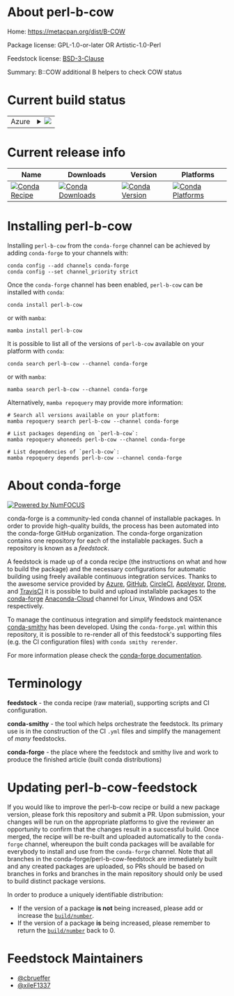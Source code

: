 About perl-b-cow
================

Home: https://metacpan.org/dist/B-COW

Package license: GPL-1.0-or-later OR Artistic-1.0-Perl

Feedstock license: [BSD-3-Clause](https://github.com/conda-forge/perl-b-cow-feedstock/blob/main/LICENSE.txt)

Summary: B::COW additional B helpers to check COW status

Current build status
====================


<table>
    
  <tr>
    <td>Azure</td>
    <td>
      <details>
        <summary>
          <a href="https://dev.azure.com/conda-forge/feedstock-builds/_build/latest?definitionId=17741&branchName=main">
            <img src="https://dev.azure.com/conda-forge/feedstock-builds/_apis/build/status/perl-b-cow-feedstock?branchName=main">
          </a>
        </summary>
        <table>
          <thead><tr><th>Variant</th><th>Status</th></tr></thead>
          <tbody><tr>
              <td>linux_64</td>
              <td>
                <a href="https://dev.azure.com/conda-forge/feedstock-builds/_build/latest?definitionId=17741&branchName=main">
                  <img src="https://dev.azure.com/conda-forge/feedstock-builds/_apis/build/status/perl-b-cow-feedstock?branchName=main&jobName=linux&configuration=linux_64_" alt="variant">
                </a>
              </td>
            </tr><tr>
              <td>osx_64</td>
              <td>
                <a href="https://dev.azure.com/conda-forge/feedstock-builds/_build/latest?definitionId=17741&branchName=main">
                  <img src="https://dev.azure.com/conda-forge/feedstock-builds/_apis/build/status/perl-b-cow-feedstock?branchName=main&jobName=osx&configuration=osx_64_" alt="variant">
                </a>
              </td>
            </tr>
          </tbody>
        </table>
      </details>
    </td>
  </tr>
</table>

Current release info
====================

| Name | Downloads | Version | Platforms |
| --- | --- | --- | --- |
| [![Conda Recipe](https://img.shields.io/badge/recipe-perl--b--cow-green.svg)](https://anaconda.org/conda-forge/perl-b-cow) | [![Conda Downloads](https://img.shields.io/conda/dn/conda-forge/perl-b-cow.svg)](https://anaconda.org/conda-forge/perl-b-cow) | [![Conda Version](https://img.shields.io/conda/vn/conda-forge/perl-b-cow.svg)](https://anaconda.org/conda-forge/perl-b-cow) | [![Conda Platforms](https://img.shields.io/conda/pn/conda-forge/perl-b-cow.svg)](https://anaconda.org/conda-forge/perl-b-cow) |

Installing perl-b-cow
=====================

Installing `perl-b-cow` from the `conda-forge` channel can be achieved by adding `conda-forge` to your channels with:

```
conda config --add channels conda-forge
conda config --set channel_priority strict
```

Once the `conda-forge` channel has been enabled, `perl-b-cow` can be installed with `conda`:

```
conda install perl-b-cow
```

or with `mamba`:

```
mamba install perl-b-cow
```

It is possible to list all of the versions of `perl-b-cow` available on your platform with `conda`:

```
conda search perl-b-cow --channel conda-forge
```

or with `mamba`:

```
mamba search perl-b-cow --channel conda-forge
```

Alternatively, `mamba repoquery` may provide more information:

```
# Search all versions available on your platform:
mamba repoquery search perl-b-cow --channel conda-forge

# List packages depending on `perl-b-cow`:
mamba repoquery whoneeds perl-b-cow --channel conda-forge

# List dependencies of `perl-b-cow`:
mamba repoquery depends perl-b-cow --channel conda-forge
```


About conda-forge
=================

[![Powered by
NumFOCUS](https://img.shields.io/badge/powered%20by-NumFOCUS-orange.svg?style=flat&colorA=E1523D&colorB=007D8A)](https://numfocus.org)

conda-forge is a community-led conda channel of installable packages.
In order to provide high-quality builds, the process has been automated into the
conda-forge GitHub organization. The conda-forge organization contains one repository
for each of the installable packages. Such a repository is known as a *feedstock*.

A feedstock is made up of a conda recipe (the instructions on what and how to build
the package) and the necessary configurations for automatic building using freely
available continuous integration services. Thanks to the awesome service provided by
[Azure](https://azure.microsoft.com/en-us/services/devops/), [GitHub](https://github.com/),
[CircleCI](https://circleci.com/), [AppVeyor](https://www.appveyor.com/),
[Drone](https://cloud.drone.io/welcome), and [TravisCI](https://travis-ci.com/)
it is possible to build and upload installable packages to the
[conda-forge](https://anaconda.org/conda-forge) [Anaconda-Cloud](https://anaconda.org/)
channel for Linux, Windows and OSX respectively.

To manage the continuous integration and simplify feedstock maintenance
[conda-smithy](https://github.com/conda-forge/conda-smithy) has been developed.
Using the ``conda-forge.yml`` within this repository, it is possible to re-render all of
this feedstock's supporting files (e.g. the CI configuration files) with ``conda smithy rerender``.

For more information please check the [conda-forge documentation](https://conda-forge.org/docs/).

Terminology
===========

**feedstock** - the conda recipe (raw material), supporting scripts and CI configuration.

**conda-smithy** - the tool which helps orchestrate the feedstock.
                   Its primary use is in the construction of the CI ``.yml`` files
                   and simplify the management of *many* feedstocks.

**conda-forge** - the place where the feedstock and smithy live and work to
                  produce the finished article (built conda distributions)


Updating perl-b-cow-feedstock
=============================

If you would like to improve the perl-b-cow recipe or build a new
package version, please fork this repository and submit a PR. Upon submission,
your changes will be run on the appropriate platforms to give the reviewer an
opportunity to confirm that the changes result in a successful build. Once
merged, the recipe will be re-built and uploaded automatically to the
`conda-forge` channel, whereupon the built conda packages will be available for
everybody to install and use from the `conda-forge` channel.
Note that all branches in the conda-forge/perl-b-cow-feedstock are
immediately built and any created packages are uploaded, so PRs should be based
on branches in forks and branches in the main repository should only be used to
build distinct package versions.

In order to produce a uniquely identifiable distribution:
 * If the version of a package **is not** being increased, please add or increase
   the [``build/number``](https://docs.conda.io/projects/conda-build/en/latest/resources/define-metadata.html#build-number-and-string).
 * If the version of a package **is** being increased, please remember to return
   the [``build/number``](https://docs.conda.io/projects/conda-build/en/latest/resources/define-metadata.html#build-number-and-string)
   back to 0.

Feedstock Maintainers
=====================

* [@cbrueffer](https://github.com/cbrueffer/)
* [@xileF1337](https://github.com/xileF1337/)

